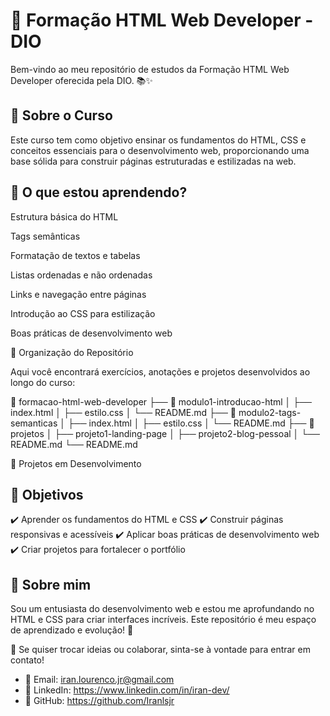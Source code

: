 # 🚀 Formação HTML Web Developer - DIO

Bem-vindo ao meu repositório de estudos da Formação HTML Web Developer oferecida pela DIO. 📚✨

## 📌 Sobre o Curso

Este curso tem como objetivo ensinar os fundamentos do HTML, CSS e conceitos essenciais para o desenvolvimento web, proporcionando uma base sólida para construir páginas estruturadas e estilizadas na web.

## 📖 O que estou aprendendo?

Estrutura básica do HTML

Tags semânticas

Formatação de textos e tabelas

Listas ordenadas e não ordenadas

Links e navegação entre páginas

Introdução ao CSS para estilização

Boas práticas de desenvolvimento web

📂 Organização do Repositório

Aqui você encontrará exercícios, anotações e projetos desenvolvidos ao longo do curso:

📁 formacao-html-web-developer
 ├── 📂 modulo1-introducao-html
 │   ├── index.html
 │   ├── estilo.css
 │   └── README.md
 ├── 📂 modulo2-tags-semanticas
 │   ├── index.html
 │   ├── estilo.css
 │   └── README.md
 ├── 📂 projetos
 │   ├── projeto1-landing-page
 │   ├── projeto2-blog-pessoal
 │   └── README.md
└── README.md

🚧 Projetos em Desenvolvimento



## 🎯 Objetivos

✔️ Aprender os fundamentos do HTML e CSS 
✔️ Construir páginas responsivas e acessíveis 
✔️ Aplicar boas práticas de desenvolvimento web 
✔️ Criar projetos para fortalecer o portfólio 

## 📌 Sobre mim

Sou um entusiasta do desenvolvimento web e estou me aprofundando no HTML e CSS para criar interfaces incríveis. Este repositório é meu espaço de aprendizado e evolução! 🚀

📢 Se quiser trocar ideias ou colaborar, sinta-se à vontade para entrar em contato!

- 📧 Email: iran.lourenco.jr@gmail.com
- 💼 LinkedIn: https://www.linkedin.com/in/iran-dev/
- 🐙 GitHub: https://github.com/Iranlsjr
